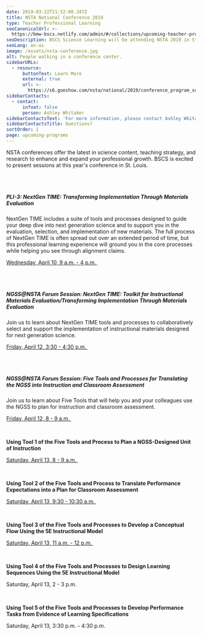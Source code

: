 ```yaml
---
date: 2019-03-22T21:52:00.347Z
title: NSTA National Conference 2019
type: Teacher Professional Learning
seoCanonicalUrl: >-
  https://bmw-bscs.netlify.com/admin/#/collections/upcoming-teacher-professional-learning/nsta-national-conference-2019
seoDescription: BSCS Science Learning will be attending NSTA 2019 in St. Louis.
seoLang: en-us
image: /assets/nsta-conference.jpg
alt: People walking in a conference center.
sidebarURLs:
  - resource:
      buttonText: Learn More
      external: true
      url: >-
        https://s6.goeshow.com/nsta/national/2019/conference_program_sessions.cfm
sidebarContacts:
  - contact:
      infoat: false
      person: Ashley Whitaker
sidebarContactsText: 'For more information, please contact Ashley Whitaker.'
sidebarContactsTitle: Questions?
sortOrder: 1
page: upcoming-programs
---
```

NSTA conferences offer the latest in science content, teaching strategy, and research to enhance and expand your professional growth. BSCS is excited to present sessions at this year's conference in St. Louis.

<br />
<br />

##### PLI-3: NextGen TIME: Transforming Implementation Through Materials Evaluation

NextGen TIME includes a suite of tools and processes designed to guide your deep dive into next generation science and to support you in the evaluation, selection, and implementation of new materials. The full process of NextGen TIME is often spread out over an extended period of time, but this professional learning experience will ground you in the core processes while helping you see through alignment claims.

<a href="https://www.nsta.org/conferences/pli/2019pli03.aspx" target="_blank" rel="noopener noreferrer">Wednesday, April 10, 9 a.m. - 4 p.m.&nbsp;<sup><i style="font-size: .65rem;" class="fas fa-external-link-alt"></i></sup></a>

<br />
<br />

##### NGSS@NSTA Forum Session: NextGen TIME: Toolkit for Instructional Materials Evaluation/Transforming Implementation Through Materials Evaluation

Join us to learn about NextGen TIME tools and processes to collaboratively select and support the implementation of instructional materials designed for next generation science.

<a href="https://s6.goeshow.com/nsta/national/2019/profile.cfm?profile_name=session&master_key=50F7E21B-9112-E911-80D4-90E2BA4C0951&page_key=7BBD997B-DCFA-D26C-2407-1917BCB4FB96&xtemplate&userLGNKEY=0" target="_blank" rel="noopener noreferrer">Friday, April 12, 3:30 - 4:30 p.m.&nbsp;<sup><i style="font-size: .65rem;" class="fas fa-external-link-alt"></i></sup></a>

<br>
</br>

##### NGSS@NSTA Forum Session: Five Tools and Processes for Translating the NGSS into Instruction and Classroom Assessment

Join us to learn about Five Tools that will help you and your colleagues use the NGSS to plan for instruction and classroom assessment.

<a href="https://s6.goeshow.com/nsta/national/2019/profile.cfm?profile_name=session&master_key=C307FA09-9112-E911-80D4-90E2BA4C0951&page_key=7BBD997B-DCFA-D26C-2407-1917BCB4FB96&xtemplate&userLGNKEY=0" target="_blank" rel="noopener noreferrer">Friday, April 12, 8 - 9 a.m.&nbsp;<sup><i style="font-size: .65rem;" class="fas fa-external-link-alt"></i></sup></a>

<br />

**Using Tool 1 of the Five Tools and Process to Plan a NGSS-Designed Unit of Instruction**

<a href="https://s6.goeshow.com/nsta/national/2019/profile.cfm?profile_name=session&master_key=67F9E21B-9112-E911-80D4-90E2BA4C0951&page_key=7BBD997B-DCFA-D26C-2407-1917BCB4FB96&xtemplate&userLGNKEY=0" target="_blank" rel="noopener noreferrer">Saturday, April 13, 8 - 9 a.m.&nbsp;<sup><i style="font-size: .65rem;" class="fas fa-external-link-alt"></i></sup></a>

<br />

**Using Tool 2 of the Five Tools and Process to Translate Performance Expectations into a Plan for Classroom Assessment**

<a href="https://s6.goeshow.com/nsta/national/2019/profile.cfm?profile_name=session&master_key=1648DB21-9112-E911-80D4-90E2BA4C0951&page_key=7BBD997B-DCFA-D26C-2407-1917BCB4FB96&xtemplate&userLGNKEY=0" target="_blank" rel="noopener noreferrer">Saturday, April 13, 9:30 - 10:30 a.m.&nbsp;<sup><i style="font-size: .65rem;" class="fas fa-external-link-alt"></i></sup></a>

<br />

**Using Tool 3 of the Five Tools and Processes to Develop a Conceptual Flow Using the 5E Instructional Model**

<a href="https://s6.goeshow.com/nsta/national/2019/profile.cfm?profile_name=session&master_key=174BDB21-9112-E911-80D4-90E2BA4C0951&page_key=7BBD997B-DCFA-D26C-2407-1917BCB4FB96&xtemplate&userLGNKEY=0" target="_blank" rel="noopener noreferrer">Saturday, April 13, 11 a.m. - 12 p.m.&nbsp;<sup><i style="font-size: .65rem;" class="fas fa-external-link-alt"></i></sup></a>

<br />

**Using Tool 4 of the Five Tools and Processes to Design Learning Sequences Using the 5E Instructional Model**

Saturday, April 13, 2 - 3 p.m.

<br />

**Using Tool 5 of the Five Tools and Processes to Develop Performance Tasks from Evidence of Learning Specifications**

Saturday, April 13, 3:30 p.m. - 4:30 p.m.
